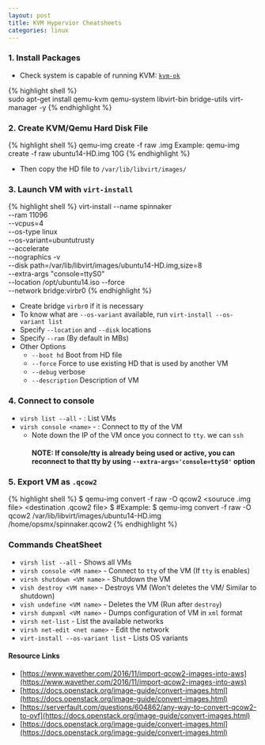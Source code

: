 ```yaml
---
layout: post
title: KVM Hypervior Cheatsheets
categories: linux
---
```

### 1. Install Packages
   * Check system  is  capable of running KVM: [`kvm-ok`](http://manpages.ubuntu.com/manpages/trusty/man1/kvm-ok.1.html)

{% highlight shell %}    
sudo apt-get install qemu-kvm qemu-system libvirt-bin bridge-utils virt-manager -y
{% endhighlight %}

### 2. Create KVM/Qemu Hard Disk File

{% highlight shell %}
    qemu-img create -f raw <name>.img <Size>
    Example:
        qemu-img create -f raw ubuntu14-HD.img 10G
{% endhighlight %}

   * Then copy the HD file to `/var/lib/libvirt/images/`
   
### 3. Launch VM with `virt-install`

{% highlight shell %}
    virt-install --name spinnaker \
    --ram 11096 \
    --vcpus=4 \
    --os-type linux \
    --os-variant=ubuntutrusty \
    --accelerate \
    --nographics -v  \
    --disk path=/var/lib/libvirt/images/ubuntu14-HD.img,size=8 \
    --extra-args "console=ttyS0" \
    --location /opt/ubuntu14.iso --force \
    --network bridge:virbr0
{% endhighlight %}
   * Create bridge `virbr0` if it is necessary
   * To know what are `--os-variant` available, run `virt-install --os-variant list`
   * Specify `--location` and `--disk` locations
   * Specify `--ram` (By default in MBs)
   * Other Options
     * `--boot hd` Boot from HD file
     * `--force` Force to use existing HD that is used by another VM
     * `--debug` verbose
     * `--description` Description of VM

### 4. Connect to console
* `virsh list --all` - : List VMs
* `virsh console <name>` - : Connect to tty of the VM
   * Note down the IP of the VM once you connect to `tty`. we can `ssh`
     #### NOTE: If console/tty is already being used or active, you can reconnect to that tty by using `--extra-args='console=ttyS0'` option
  
### 5. Export VM as `.qcow2`
{% highlight shell %}
$ qemu-img convert -f raw -O qcow2 <souruce .img file> <destination .qcow2 file>
$ #Example:
$ qemu-img convert -f raw -O qcow2 /var/lib/libvirt/images/ubuntu14-HD.img /home/opsmx/spinnaker.qcow2
{% endhighlight %}

### Commands CheatSheet
* `virsh list --all` - Shows all VMs
* `virsh console <VM name>` - Connect to `tty` of the VM (If `tty` is enables)
* `virsh shutdown <VM name>` - Shutdown the VM
* `vish destroy <VM name>` - Destroys VM (Won't deletes the VM/ Similar to shutdown)
* `vish undefine <VM name>` - Deletes the VM (Run after `destroy`)
* `virsh dumpxml <VM name>` - Dumps configuration of VM in `xml` format
* `virsh net-list` - List the available networks
* `virsh net-edit <net name>` - Edit the network
* `virt-install --os-variant list` - Lists OS variants 

#### Resource Links
* [https://www.wavether.com/2016/11/import-qcow2-images-into-aws](https://www.wavether.com/2016/11/import-qcow2-images-into-aws)
* [https://docs.openstack.org/image-guide/convert-images.html](https://docs.openstack.org/image-guide/convert-images.html)
* [https://serverfault.com/questions/604862/any-way-to-convert-qcow2-to-ovf](https://docs.openstack.org/image-guide/convert-images.html)
* [https://docs.openstack.org/image-guide/convert-images.html](https://docs.openstack.org/image-guide/convert-images.html)
